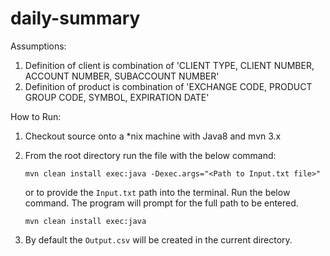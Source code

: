# daily-summary

Assumptions:
  1. Definition of client is combination of 'CLIENT TYPE, CLIENT NUMBER, ACCOUNT NUMBER, SUBACCOUNT NUMBER'
  2. Definition of product is combination of 'EXCHANGE CODE, PRODUCT GROUP CODE, SYMBOL, EXPIRATION DATE'

How to Run:

  1. Checkout source onto a *nix machine with Java8 and mvn 3.x
  2. From the root directory run the file with the below command:
  
      `mvn clean install exec:java -Dexec.args="<Path to Input.txt file>"`
      
      or to provide the `Input.txt` path into the terminal. Run the below command. The program will prompt for the full path to be entered.
      
      `mvn clean install exec:java`
  3.  By default the `Output.csv` will be created in the current directory.
